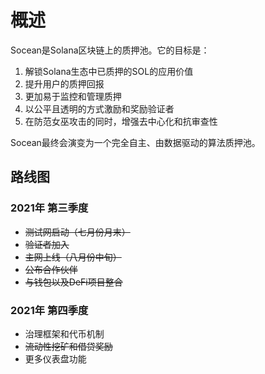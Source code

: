 # 概述

Socean是Solana区块链上的质押池。它的目标是：

1. 解锁Solana生态中已质押的SOL的应用价值
2. 提升用户的质押回报
3. 更加易于监控和管理质押
4. 以公平且透明的方式激励和奖励验证者
5. 在防范女巫攻击的同时，增强去中心化和抗审查性

Socean最终会演变为一个完全自主、由数据驱动的算法质押池。

## 路线图

### 2021年 第三季度

* ~~测试网启动（七月份月末）~~
* ~~验证者加入~~
* ~~主网上线（八月份中旬）~~
* ~~公布合作伙伴~~
* ~~与钱包以及DeFi项目整合~~

### 2021年 第四季度

* 治理框架和代币机制
* ~~流动性挖矿和借贷奖励~~
* 更多仪表盘功能
